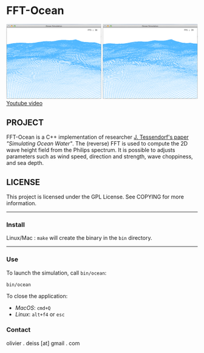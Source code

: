 # FFT-Ocean

![Screenshot](media/Screenshot.png)
[Youtube video](http://youtu.be/JSNyfPAvYbg)

## PROJECT

FFT-Ocean is a C++ implementation of researcher [J. Tessendorf's paper](http://graphics.ucsd.edu/courses/rendering/2005/jdewall/tessendorf.pdf) *"Simulating Ocean Water"*. The (reverse) FFT is used to compute the 2D wave height field from the Philips spectrum. It is possible to adjusts parameters such as wind speed, direction and strength, wave choppiness, and sea depth.

## LICENSE

This project is licensed under the GPL License. See COPYING for more information.

***

### Install

Linux/Mac : `make` will create the binary in the `bin` directory.

***

### Use

To launch the simulation, call `bin/ocean`:

    bin/ocean

To close the application:
* *MacOS*: `cmd+Q`
* *Linux*: `alt+f4` or `esc`

### Contact

olivier . deiss [at] gmail . com